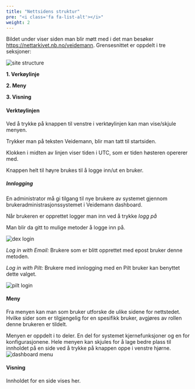 ```yaml
---
title: "Nettsidens struktur"
pre: "<i class='fa fa-list-alt'></i>"
weight: 2
---
```


Bildet under viser siden man blir møtt med i det man besøker https://nettarkivet.nb.no/veidemann.
Grensesnittet er oppdelt i tre seksjoner:

![site structure](/images/veidemann_dashboard_overview.png)

**1. Verkøylinje** 

**2. Meny**

**3. Visning**

#### Verktøylinjen

Ved å trykke på knappen til venstre i verktøylinjen kan man vise/skjule menyen.

Trykker man på teksten Veidemann, blir man tatt til startsiden.

Klokken i midten av linjen viser tiden i UTC, som er tiden høsteren opererer med.

Knappen helt til høyre brukes til å logge inn/ut en bruker.

##### Innlogging

En administrator må gi tilgang til nye brukere av systemet gjennom brukeradministrasjonssystemet i 
Veidemann dashboard.

Når brukeren er opprettet logger man inn ved å trykke *logg på*
  

Man blir da gitt to mulige metoder å logge inn på.

![dex login](/images/veidemann_dashboard_login_dex.png)

*Log in with Email:* Brukere som er blitt opprettet med epost bruker denne metoden.

*Log in with Pilt:* Brukere med innlogging med en Pilt bruker kan benyttet dette valget.

![pilt login](/images/veidemann_dashboard_login_pilt.png)


#### Meny

Fra menyen kan man som bruker utforske de ulike sidene for nettstedet.
Hvilke sider som er tilgjengelig for en spesifikk bruker, avgjøres av
rollen denne brukeren er tildelt.

Menyen er oppdelt i to deler. En del for systemet kjernefunksjoner og en for konfigurasjonene.
Hele menyen kan skjules for å lage bedre plass til innholdet på en side ved å trykke på knappen 
oppe i venstre hjørne.
![dashboard menu](/images/veidemann_dashboard_menu.png)


#### Visning

Innholdet for en side vises her.